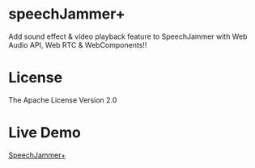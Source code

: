 speechJammer+
=============

Add sound effect &amp; video playback feature to SpeechJammer with Web Audio API, Web RTC &amp; WebComponents!!

License
=======

The Apache License Version 2.0


Live Demo
=========

[SpeechJammer+](http://dl.dropboxusercontent.com/u/695740/speechJammerPlus/index.html)
